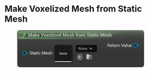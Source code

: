 # Make Voxelized Mesh from Static Mesh

<figure><img src="Make_Voxelized_Mesh_from_Static_Mesh.png"></figure>